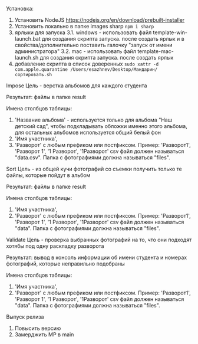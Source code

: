 Установка:
1. Установить NodeJS https://nodejs.org/en/download/prebuilt-installer
2. Установить локально в папке images sharp `npm i sharp`
3. ярлыки для запуска
3.1. windows - использовать файл template-win-launch.bat для создания скрипта запуска. после создать ярлык и в свойства/дополнительно поставить галочку "запуск от имени администратора"
3.2. mac - использовать файл template-mac-launch.sh для создания скрипта запуска. после создать ярлык
4. добавление скрипта в список доверенных `sudo xattr -d com.apple.quarantine /Users/esazhnev/Desktop/Мандарин/сортировать.sh`

Impose
Цель - верстка альбомов для каждого студента

Результат: файлы в папке result

Имена столбцов таблицы:
1. 'Название альбома' - используется только для альбома "Наш детский сад", чтобы подкладывать обложки именно этого альбома, для остальных альбомов используется общий белый фон
2. 'Имя участника',
3. 'Разворот' с любым префиком или постфиксом. Пример: 'Разворот1', 'Разворот 1', '1 Разворот', '1Разворот'
csv файл должен называться "data.csv". 
Папка с фотографиями должна называться "files".


Sort
Цель - из общей кучи фотографий со съемки получить только те файлы, которые пойдут в альбом

Результат: файлы в папке result

Имена столбцов таблицы:
1. 'Имя участника',
2. 'Разворот' с любым префиком или постфиксом. Пример: 'Разворот1', 'Разворот 1', '1 Разворот', '1Разворот'
csv файл должен называться "data". 
Папка с фотографиями должна называться "files".


Validate
Цель - проверка выбранных фотографий на то, что они подходят хотябы под одну раскладку разворота

Результат: вывод в консоль информации об имени студента и номерах фотографий, которые неправильно подобраны

Имена столбцов таблицы:
1. 'Имя участника',
2. 'Разворот' с любым префиком или постфиксом. Пример: 'Разворот1', 'Разворот 1', '1 Разворот', '1Разворот'
csv файл должен называться "data". 
Папка с фотографиями должна называться "files".


Выпуск релиза
1. Повысить версию
1. Замерджить МР в main